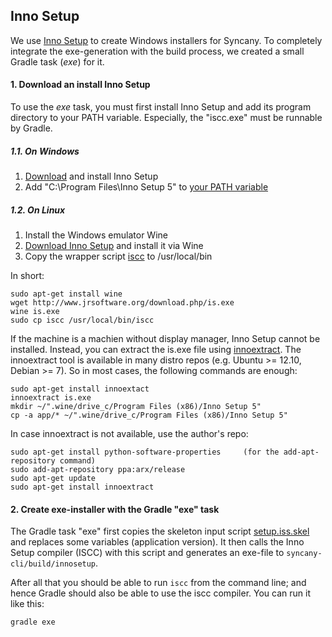 Inno Setup 
----------

We use [Inno Setup](http://www.jrsoftware.org/isinfo.php) to create Windows
installers for Syncany. To completely integrate the exe-generation with the 
build process, we created a small Gradle task (*exe*) for it. 


#### 1. Download an install Inno Setup

To use the *exe* task, you must first install Inno Setup and add its 
program directory to your PATH variable. Especially, the "iscc.exe" 
must be runnable by Gradle.

##### 1.1. On Windows

1. [Download](http://www.jrsoftware.org/download.php/is.exe) and install Inno Setup 
2. Add "C:\Program Files\Inno Setup 5" to [your PATH variable](http://www.computerhope.com/issues/ch000549.htm)

##### 1.2. On Linux

1. Install the Windows emulator Wine
2. [Download Inno Setup](http://www.jrsoftware.org/download.php/is.exe) and install it via Wine
3. Copy the wrapper script [iscc](iscc) to /usr/local/bin

In short:

	sudo apt-get install wine
	wget http://www.jrsoftware.org/download.php/is.exe
	wine is.exe
	sudo cp iscc /usr/local/bin/iscc

If the machine is a machien without display manager, Inno Setup cannot be installed. Instead, you
can extract the is.exe file using [innoextract](http://constexpr.org/innoextract/). The 
innoextract tool is available in many distro repos (e.g. Ubuntu >= 12.10, Debian >= 7).
So in most cases, the following commands are enough:

	sudo apt-get install innoextact
	innoextract is.exe
	mkdir ~/".wine/drive_c/Program Files (x86)/Inno Setup 5"
	cp -a app/* ~/".wine/drive_c/Program Files (x86)/Inno Setup 5"

In case innoextract is not available, use the author's repo:

	sudo apt-get install python-software-properties     (for the add-apt-repository command)
	sudo add-apt-repository ppa:arx/release
	sudo apt-get update
	sudo apt-get install innoextract


#### 2. Create exe-installer with the Gradle "exe" task

The Gradle task "exe" first copies the skeleton input script [setup.iss.skel](setup.iss.skel)
and replaces some variables (application version). It then calls the Inno Setup
compiler (ISCC) with this script and generates an exe-file to 
`syncany-cli/build/innosetup`.

After all that you should be able to run `iscc` from the command line; and hence
Gradle should also be able to use the iscc compiler. You can run it like this:

	gradle exe


